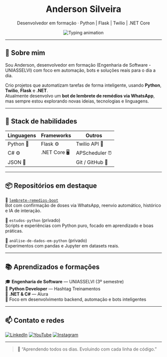 <h1 align="center">Anderson Silveira</h1>
<p align="center">
  Desenvolvedor em formação · Python | Flask | Twilio | .NET Core
</p>

<p align="center">
  <img src="https://readme-typing-svg.herokuapp.com?font=Fira+Code&pause=1000&center=true&vCenter=true&width=500&lines=Construindo+bots+que+cuidam+de+você;Automatizando+o+cotidiano+com+Python;Dev+em+evolução+contínua!+🚀" alt="Typing animation" />
</p>

---

## 🧠 Sobre mim

Sou Anderson, desenvolvedor em formação (Engenharia de Software - UNIASSELVI) com foco em automação, bots e soluções reais para o dia a dia.

Crio projetos que automatizam tarefas de forma inteligente, usando **Python**, **Twilio**, **Flask** e **.NET**.  
Atualmente desenvolvo um **bot de lembrete de remédios via WhatsApp**, mas sempre estou explorando novas ideias, tecnologias e linguagens.

---

## 🚀 Stack de habilidades

| Linguagens      | Frameworks        | Outros              |
|-----------------|-------------------|---------------------|
| Python 🐍        | Flask ⚙️           | Twilio API 📲        |
| C# ⚙️           | .NET Core 🖥️        | APScheduler ⏰      |
| JSON 📄         |                   | Git / GitHub 🧠     |

---

## 📦 Repositórios em destaque

🔹 [`lembrete-remedios-boot`](https://github.com/andjpython/lembrete-remedios-boot)  
Bot com confirmação de doses via WhatsApp, reenvio automático, histórico e IA de interação.

🔹 `estudos-python` (privado)  
Scripts e experiências com Python puro, focado em aprendizado e boas práticas.

🔹 `análise-de-dados-em-python` (privado)  
Experimentos com pandas e Jupyter em datasets reais.

---

## 📚 Aprendizados e formações

🎓 **Engenharia de Software** — UNIASSELVI (3º semestre)  
📘 **Python Developer** — Hashtag Treinamentos  
🧱 **.NET & C#** — Alura  
🎯 Foco em desenvolvimento backend, automação e bots inteligentes

---

## 📫 Contato e redes

[![LinkedIn](https://img.shields.io/badge/-LinkedIn-blue?logo=linkedin&style=flat-square)](https://www.linkedin.com/in/andjpython)
[![YouTube](https://img.shields.io/badge/-YouTube-black?logo=youtube&style=flat-square)](https://www.youtube.com/channel/UC3QkbGyvHoEwRVAB5gx_4xQ)
[![Instagram](https://img.shields.io/badge/-Instagram-purple?logo=instagram&style=flat-square)](https://www.instagram.com/andersonsilveira1979)

---

> 🧩 “Aprendendo todos os dias. Evoluindo com cada linha de código.”
